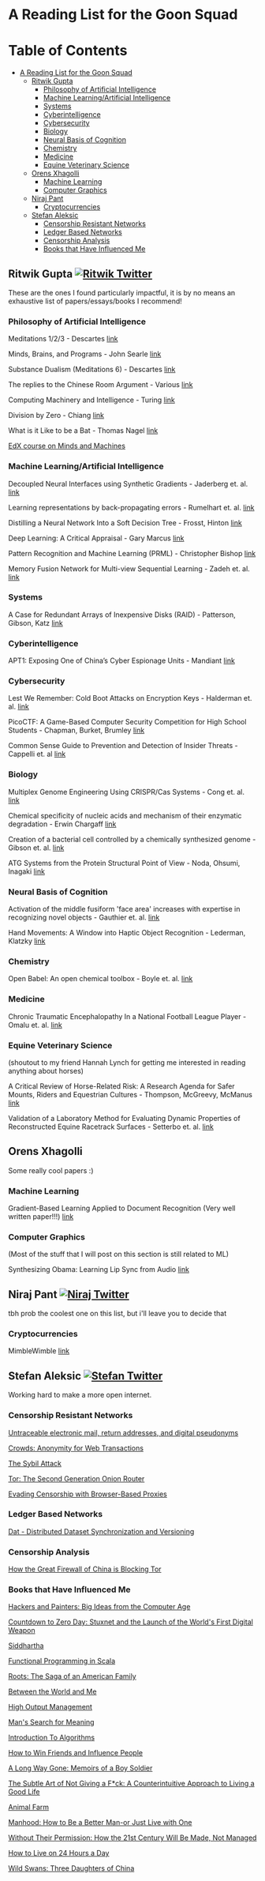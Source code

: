 # A Reading List for the Goon Squad

Table of Contents
==================
* [A Reading List for the Goon Squad](#a-reading-list-for-the-goon-squad)
  * [Ritwik Gupta](#ritwik-gupta-)
     * [Philosophy of Artificial Intelligence](#philosophy-of-artificial-intelligence)
     * [Machine Learning/Artificial Intelligence](#machine-learningartificial-intelligence)
     * [Systems](#systems)
     * [Cyberintelligence](#cyberintelligence)
     * [Cybersecurity](#cybersecurity)
     * [Biology](#biology)
     * [Neural Basis of Cognition](#neural-basis-of-cognition)
     * [Chemistry](#chemistry)
     * [Medicine](#medicine)
     * [Equine Veterinary Science](#equine-veterinary-science)
  * [Orens Xhagolli](#orens-xhagolli)
     * [Machine Learning](#machine-learning)
     * [Computer Graphics](#computer-graphics)
  * [Niraj Pant](#niraj-pant-)
     * [Cryptocurrencies](#cryptocurrencies)
  * [Stefan Aleksic](#stefan-aleksic-)
     * [Censorship Resistant Networks](#censorship-resistant-networks)
     * [Ledger Based Networks](#ledger-based-networks)
     * [Censorship Analysis](#censorship-analysis)
     * [Books that Have Influenced Me ](#books-that-have-influenced-me)

[1.1]: http://i.imgur.com/tXSoThF.png (twitter icon with padding)
[1]: https://twitter.com/Ritwik_G
[2]: https://twitter.com/niraj
[3]: https://twitter.com/stayfun_

## Ritwik Gupta [![Ritwik Twitter][1.1]][1]
These are the ones I found particularly impactful, it is by no means an exhaustive list of papers/essays/books I recommend!

### Philosophy of Artificial Intelligence

Meditations 1/2/3 - Descartes [link](http://www.wright.edu/~charles.taylor/descartes/mede.html)

Minds, Brains, and Programs - John Searle [link](http://cogprints.org/7150/1/10.1.1.83.5248.pdf)

Substance Dualism (Meditations 6) - Descartes [link](http://www.wright.edu/~charles.taylor/descartes/mede.html)

The replies to the Chinese Room Argument - Various [link](https://plato.stanford.edu/entries/chinese-room/#4)

Computing Machinery and Intelligence - Turing [link](https://www.csee.umbc.edu/courses/471/papers/turing.pdf)

Division by Zero - Chiang [link](http://www-bcf.usc.edu/~russ813/chiang-division-by-zero.pdf)

What is it Like to be a Bat - Thomas Nagel [link](https://organizations.utep.edu/portals/1475/nagel_bat.pdf)

[EdX course on Minds and Machines](https://www.edx.org/course/minds-machines-mitx-24-09x)


### Machine Learning/Artificial Intelligence

Decoupled Neural Interfaces using Synthetic Gradients - Jaderberg et. al. [link](https://arxiv.org/abs/1608.05343)

Learning representations by back-propagating errors - Rumelhart et. al. [link](https://www.iro.umontreal.ca/~vincentp/ift3395/lectures/backprop_old.pdf)

Distilling a Neural Network Into a Soft Decision Tree - Frosst, Hinton [link](https://arxiv.org/abs/1711.09784)

Deep Learning: A Critical Appraisal - Gary Marcus [link](https://arxiv.org/abs/1801.00631)

Pattern Recognition and Machine Learning (PRML) - Christopher Bishop [link](http://users.isr.ist.utl.pt/~wurmd/Livros/school/Bishop%20-%20Pattern%20Recognition%20And%20Machine%20Learning%20-%20Springer%20%202006.pdf)

Memory Fusion Network for Multi-view Sequential Learning - Zadeh et. al. [link](https://arxiv.org/abs/1802.00927)

### Systems

A Case for Redundant Arrays of Inexpensive Disks (RAID) - Patterson, Gibson, Katz [link](http://www-inst.eecs.berkeley.edu/~cs61c/resources/Patterson88.pdf)

### Cyberintelligence

APT1: Exposing One of China’s Cyber Espionage Units - Mandiant [link](https://www.fireeye.com/content/dam/fireeye-www/services/pdfs/mandiant-apt1-report.pdf)

### Cybersecurity

Lest We Remember: Cold Boot Attacks on Encryption Keys - Halderman et. al. [link](https://jhalderm.com/pub/papers/coldboot-sec08.pdf)

PicoCTF: A Game-Based Computer Security Competition for High School Students - Chapman, Burket, Brumley [link](https://www.usenix.org/system/files/conference/3gse14/3gse14-chapman.pdf)

Common Sense Guide to Prevention and Detection of Insider Threats - Cappelli et. al [link](https://resources.sei.cmu.edu/asset_files/whitepaper/2009_019_001_50285.pdf)

### Biology

Multiplex Genome Engineering Using CRISPR/Cas Systems - Cong et. al. [link](https://www.ncbi.nlm.nih.gov/pmc/articles/PMC3795411/)

Chemical specificity of nucleic acids and mechanism of their enzymatic degradation - Erwin Chargaff [link](http://biology.hunter.cuny.edu/molecularbio/Class%20Materials%20Fall%202013%20Biol203/Papers%20to%20read%20when%20assigned/2.%20Chargaff/Chargaff.pdf)

Creation of a bacterial cell controlled by a chemically synthesized genome - Gibson et. al. [link](https://2010.igem.org/wiki/images/e/ec/Ventersyntheticcell.pdf)

ATG Systems from the Protein Structural Point of View - Noda, Ohsumi, Inagaki [link](https://pubs.acs.org/doi/full/10.1021/cr800459r)

### Neural Basis of Cognition

Activation of the middle fusiform 'face area' increases with expertise in recognizing novel objects - Gauthier et. al. [link]( http://www.biac.duke.edu/education/courses/spring03/cogdev/readings/I.%20Gauthier%20et%20al%20(1999).pdf)

Hand Movements: A Window into Haptic Object Recognition - Lederman, Klatzky [link](http://citeseerx.ist.psu.edu/viewdoc/download?doi=10.1.1.385.7620&rep=rep1&type=pdf)

### Chemistry

Open Babel: An open chemical toolbox - Boyle et. al. [link](https://link.springer.com/article/10.1186/1758-2946-3-33)

### Medicine

Chronic Traumatic Encephalopathy In a National Football League Player - Omalu et. al. [link](http://www.jeannemarielaskas.com/wp-content/uploads/2015/10/CTE-NFL-part-1.pdf)

### Equine Veterinary Science
(shoutout to my friend Hannah Lynch for getting me interested in reading anything about horses)

A Critical Review of Horse-Related Risk: A Research Agenda for Safer Mounts, Riders and Equestrian Cultures - Thompson, McGreevy, McManus [link](www.mdpi.com/2076-2615/5/3/0372/pdf)

Validation of a Laboratory Method for Evaluating Dynamic Properties of Reconstructed Equine Racetrack Surfaces - Setterbo et. al. [link](http://journals.plos.org/plosone/article?id=10.1371/journal.pone.0050534)

## Orens Xhagolli
Some really cool papers :)

### Machine Learning

Gradient-Based Learning Applied to Document Recognition (Very well written paper!!!) [link](http://yann.lecun.com/exdb/publis/pdf/lecun-01a.pdf)

### Computer Graphics
(Most of the stuff that I will post on this section is still related to ML)

Synthesizing Obama: Learning Lip Sync from Audio [link](https://grail.cs.washington.edu/projects/AudioToObama/siggraph17_obama.pdf)

## Niraj Pant [![Niraj Twitter][1.1]][2]
tbh prob the coolest one on this list, but i'll leave you to decide that

### Cryptocurrencies

MimbleWimble [link](https://github.com/mimblewimble/grin/blob/master/doc/intro.md)

## Stefan Aleksic [![Stefan Twitter][1.1]][3]
Working hard to make a more open internet.

### Censorship Resistant Networks

[Untraceable electronic mail, return addresses, and digital pseudonyms](https://www.freehaven.net/anonbib/cache/chaum-mix.pdf)

[Crowds: Anonymity for Web Transactions](http://avirubin.com/crowds.pdf)

[The Sybil Attack](https://www.freehaven.net/anonbib/cache/sybil.pdf)

[Tor: The Second Generation Onion Router](https://svn.torproject.org/svn/projects/design-paper/tor-design.pdf)

[Evading Censorship with Browser-Based Proxies](https://crypto.stanford.edu/flashproxy/flashproxy.pdf)

### Ledger Based Networks

[Dat - Distributed Dataset Synchronization and Versioning](https://github.com/datproject/docs/blob/master/papers/dat-paper.pdf)

### Censorship Analysis
[How the Great Firewall of China is Blocking Tor](https://www.cs.kau.se/philwint/static/gfc/foci2012.pdf)

### Books that Have Influenced Me 

[Hackers and Painters: Big Ideas from the Computer Age](https://www.goodreads.com/book/show/6565257-hackers-and-painters)

[Countdown to Zero Day: Stuxnet and the Launch of the World's First Digital Weapon](https://www.amazon.com/Countdown-Zero-Day-Stuxnet-Digital/dp/0770436196)

[Siddhartha](https://www.amazon.com/Siddhartha-Hermann-Hesse/dp/0553208845)

[Functional Programming in Scala](https://www.amazon.com/Functional-Programming-Scala-Paul-Chiusano/dp/1617290653)

[Roots: The Saga of an American Family](https://www.amazon.com/Roots-American-Family-Alex-Haley/dp/030682485X)

[Between the World and Me](https://www.amazon.com/Between-World-Me-Ta-Nehisi-Coates/dp/0451482212)

[High Output Management](https://www.goodreads.com/book/show/324750.High_Output_Management)

[Man's Search for Meaning](https://www.goodreads.com/book/show/4069.Man_s_Search_for_Meaning)

[Introduction To Algorithms](https://www.goodreads.com/book/show/9671654-introduction-to-algorithms)

[How to Win Friends and Influence People](https://www.goodreads.com/book/show/4865.How_to_Win_Friends_and_Influence_People)

[A Long Way Gone: Memoirs of a Boy Soldier](https://www.goodreads.com/book/show/43015.A_Long_Way_Gone)

[The Subtle Art of Not Giving a F*ck: A Counterintuitive Approach to Living a Good Life](https://www.goodreads.com/book/show/28257707-the-subtle-art-of-not-giving-a-f-ck)

[Animal Farm](https://www.goodreads.com/book/show/7613.Animal_Farm)

[Manhood: How to Be a Better Man-or Just Live with One](https://www.goodreads.com/book/show/19287159-manhood)

[Without Their Permission: How the 21st Century Will Be Made, Not Managed](https://www.goodreads.com/book/show/17333428-without-their-permission)

[How to Live on 24 Hours a Day](https://www.goodreads.com/book/show/4855.How_to_Live_on_24_Hours_a_Day)

[Wild Swans: Three Daughters of China](https://www.amazon.com/Wild-Swans-Three-Daughters-China/dp/0743246985)
